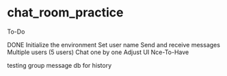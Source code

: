 # chat_room_practice

To-Do

DONE Initialize the environment
Set user name
Send and receive messages
Multiple users (5 users)
Chat one by one
Adjust UI
Nce-To-Have

testing
group message
db for history
